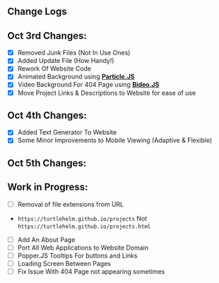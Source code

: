 ## Change Logs

 ## Oct 3rd Changes:  
 - [x] Removed Junk Files (Not In Use Ones)  
 - [x] Added Update File (How Handy!)  
 - [x] Rework Of Website Code  
 - [x] Animated Background using **[Particle.JS](https://github.com/VincentGarreau/particles.js/)**  
 - [x] Video Background For 404 Page using **[Bideo.JS](https://github.com/rishabhp/bideo.js)**  
 - [x] Move Project Links & Descriptions to Website for ease of use  

 ## Oct 4th Changes:  
 - [x] Added Text Generator To Website  
 - [x] Some Minor Improvements to Mobile Viewing (Adaptive & Flexible)  

## Oct 5th Changes:  

 ## Work in Progress:  
 - [ ] Removal of file extensions from URL  
 - `https://turtlehelm.github.io/projects` Not `https://turtlehelm.github.io/projects.html`  
 - [ ] Add An About Page  
 - [ ] Port All Web Applications to Website Domain 
 - [ ] Popper.JS Tooltips For buttons and Links  
 - [ ] Loading Screen Between Pages
 - [ ] Fix Issue With 404 Page not appearing sometimes
